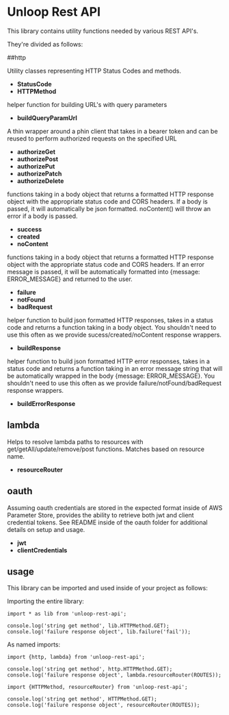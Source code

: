 # Unloop Rest API

This library contains utility functions needed by various REST API's. 

They're divided as follows: 

##http

Utility classes representing HTTP Status Codes and methods. 
   *  **StatusCode**
   *  **HTTPMethod**

helper function for building URL's with query parameters 
   *  **buildQueryParamUrl**

A thin wrapper around a phin client that takes in a bearer token and can be reused to perform authorized requests on the specified URL
   *  **authorizeGet**
   *  **authorizePost**
   *  **authorizePut**
   *  **authorizePatch**
   *  **authorizeDelete**

functions taking in a body object that returns a formatted HTTP response object with the appropriate status code and CORS headers. If a body is passed, it will automatically be json formatted. noContent() will throw an error if a body is passed. 
   *  **success**
   *  **created**
   *  **noContent**

functions taking in a body object that returns a formatted HTTP response object with the appropriate status code and CORS headers. If an error message is passed, it will be automatically formatted into {message: ERROR_MESSAGE} and returned to the user. 
   *  **failure**
   *  **notFound**
   *  **badRequest**

helper function to build json formatted HTTP responses, takes in a status code and returns a function taking in a body object. You shouldn't need to use this often as we provide sucess/created/noContent response wrappers. 
   *  **buildResponse**

helper function to build json formatted HTTP error responses, takes in a status code and returns a function taking in an error message string that will be automatically wrapped in the body {message: ERROR_MESSAGE}. You shouldn't need to use this often as we provide failure/notFound/badRequest response wrappers. 
   *  **buildErrorResponse**


## lambda

Helps to resolve lambda paths to resources with get/getAll/update/remove/post functions. Matches based on resource name. 
   *  **resourceRouter**


## oauth

Assuming oauth credentials are stored in the expected format inside of AWS Parameter Store, provides the ability to retrieve both jwt and client credential tokens. See README inside of the oauth folder for additional details on setup and usage.

   *  **jwt**
   *  **clientCredentials**

## usage

This library can be imported and used inside of your project as follows: 

Importing the entire library: 

```
import * as lib from 'unloop-rest-api';

console.log('string get method', lib.HTTPMethod.GET);
console.log('failure response object', lib.failure('fail'));
```

As named imports: 

```
import {http, lambda} from 'unloop-rest-api';

console.log('string get method', http.HTTPMethod.GET);
console.log('failure response object', lambda.resourceRouter(ROUTES));
```


```
import {HTTPMethod, resourceRouter} from 'unloop-rest-api';

console.log('string get method', HTTPMethod.GET);
console.log('failure response object', resourceRouter(ROUTES));
```
